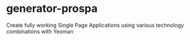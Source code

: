 # generator-prospa
Create fully working Single Page Applications using various technology combinations with Yeoman
